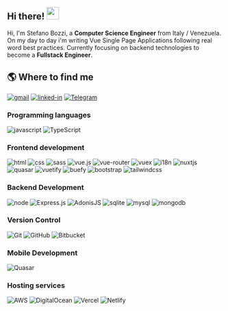 ## Hi there! <img src="https://media.giphy.com/media/hvRJCLFzcasrR4ia7z/giphy.gif" width="29px">
Hi, I'm Stefano Bozzi, a **Computer Science Engineer** from Italy / Venezuela. On my day to day i'm writing Vue Single Page Applications following real word best practices.
Currently focusing on backend technologies to become a **Fullstack Engineer**.


## 🌎 Where to find me
[![gmail](https://img.shields.io/badge/Gmail-D14836?style=flat&logo=Gmail&logoColor=white)](mailto:bozzistef@gmail.com)
[![linked-in](https://img.shields.io/badge/Linked_In-0077B5?style=flat&logo=LinkedIn&logoColor=white)](www.linkedin.com/in/stefano-bozzi)
[![Telegram](https://img.shields.io/badge/Telegram-2CA5E0?logo=telegram&logoColor=white&style=flat)](https://t.me/stefano_bozzi)

### Programming languages
![javascript](https://img.shields.io/badge/JavaScript-323330?style=flat&logo=javascript&logoColor=F7DF1E)
![TypeScript](https://img.shields.io/badge/typescript-%23007ACC.svg?logo=typescript&logoColor=white&style=flat)

### Frontend development
![html](https://img.shields.io/badge/HTML5-E34F26?style=flat&logo=html5&logoColor=white)
![css](https://img.shields.io/badge/CSS3-1572B6?style=flat&logo=css3&logoColor=white)
![sass](https://img.shields.io/badge/SASS-hotpink.svg?logo=SASS&logoColor=white&style=flat)
![vue.js](https://img.shields.io/badge/Vuejs-%2335495e.svg?style=flat&logo=vuedotjs&logoColor=%234FC08D)
![vue-router](https://img.shields.io/badge/Vue_Router-CA4245g?style=flat&logoColor=%234FC08D)
![vuex](https://img.shields.io/badge/Vuex-CA4245g?style=flat&logoColor=white)
![i18n](https://img.shields.io/badge/i18n-black?logo=nuxt.js&logoColor=white&style=flat)
![nuxtjs](https://img.shields.io/badge/Nuxt-black?logo=nuxt.js&logoColor=white&style=flat)
![quasar](https://img.shields.io/badge/Quasar-16B7FB?stexyle=flat&logo=quasar&logoColor=black)
![vuetify](https://img.shields.io/badge/Vuetify-1867C0?logo=vuetify&logoColor=AEDDFF&style=flat)
![buefy](https://img.shields.io/badge/Buefy-7957D5?logo=buefy&logoColor=48289E&style=flat)
![bootstrap](https://img.shields.io/badge/Bootstrap-%23563D7C.svg?logo=bootstrap&logoColor=white&style=flat)
![tailwindcss](https://img.shields.io/badge/tailwindcss-%2338B2AC.svg?logo=tailwind-css&logoColor=white)

### Backend Development
![node](https://img.shields.io/badge/Node.js-339933?style=flat&logo=node-dot-js&logoColor=white)
![Express.js](https://img.shields.io/badge/Express.js-%23404d59.svg?logo=express&logoColor=%2361DAFB&style=flat)
![AdonisJS](https://img.shields.io/badge/Adonisjs-%23220052.svg?logo=adonisjs&logoColor=white&style=flat)
![sqlite](https://img.shields.io/badge/SQLite-07405E?style=flat&logo=sqlite&logoColor=white)
![mysql](https://img.shields.io/badge/MySQL-00000F?style=flat&logo=mysql&logoColor=white)
![mongodb](https://img.shields.io/badge/MongoDB-47A248?style=flat&logo=mongodb&logoColor=white)

### Version Control
![Git](https://img.shields.io/badge/Git-%23F05033.svg?logo=git&logoColor=white&flat)
![GitHub](https://img.shields.io/badge/Github-%23121011.svg?logo=github&logoColor=white&flat)
![Bitbucket](https://img.shields.io/badge/Bitbucket-%230047B3.svg?logo=bitbucket&logoColor=white&flat)

### Mobile Development
![Quasar](https://img.shields.io/badge/Quasar-16B7FB?style=flat&logo=quasar&logoColor=black)

### Hosting services
![AWS](https://img.shields.io/badge/AWS-%23FF9900.svg?logo=amazon-aws&logoColor=white)
![DigitalOcean](https://img.shields.io/badge/DigitalOcean-%230167ff.svg?logo=digitalOcean&logoColor=white)
![Vercel](https://img.shields.io/badge/vercel-%23000000.svg?logo=vercel&logoColor=white)
![Netlify](https://img.shields.io/badge/netlify-%23000000.svg?logo=netlify&logoColor=#00C7B7)

